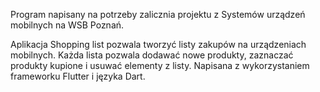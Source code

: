 Program napisany na potrzeby zalicznia projektu z Systemów urządzeń mobilnych na WSB Poznań.

Aplikacja Shopping list pozwala tworzyć listy zakupów na urządzeniach mobilnych. Każda lista pozwala dodawać nowe produkty, zaznaczać produkty kupione i usuwać elementy z listy. 
Napisana z wykorzystaniem frameworku Flutter i języka Dart.
